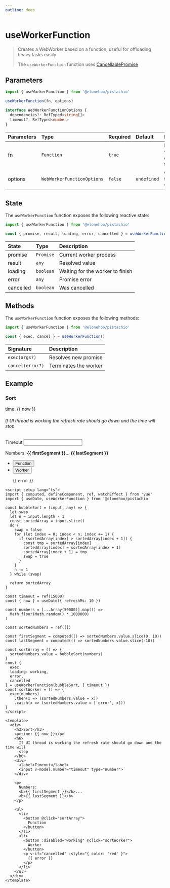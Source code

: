 ```yaml
---
outline: deep
---
```


<script setup lang="ts">
import { defineComponent, ref, computed, watchEffect } from 'vue'
import { useWorkerFunction, useDate } from '@elonehoo/pistachio'

const bubbleSort = (input:any) => {
  let swap;
  let n = input.length - 1;
  const sortedArray = input.slice();
  do {
    swap = false;
    for (let index = 0; index < n; index += 1) {
      if (sortedArray[index] > sortedArray[index + 1]) {
        const tmp = sortedArray[index];
        sortedArray[index] = sortedArray[index + 1];
        sortedArray[index + 1] = tmp;
        swap = true;
      }
    }
    n -= 1;
  } while (swap);

  return sortedArray;
};

const timeout = ref(15000);
    const { now } = useDate({ refreshMs: 10 });

    const numbers = [...Array(50000)].map(() =>
      Math.floor(Math.random() * 1000000)
    );

    const sortedNumbers = ref([]);

    const firstSegment = computed(() => sortedNumbers.value.slice(0, 10));
    const lastSegment = computed(() => sortedNumbers.value.slice(-10));

    const sortArray = () => {
      sortedNumbers.value = bubbleSort(numbers);
    };
    const {
      exec,
      loading: working,
      error,
      cancelled
    } = useWorkerFunction(bubbleSort, { timeout });
    const sortWorker = () => {
      exec(numbers)
        .then(x => (sortedNumbers.value = x))
        .catch(x => (sortedNumbers.value = ["error", x]));
    };
</script>

# useWorkerFunction

> Creates a WebWorker based on a function, useful for offloading heavy tasks easily
>
> The `useWorkerFunction` function uses [CancellablePromise](../promise/cancellablePromise)

## Parameters

```typescript
import { useWorkerFunction } from '@elonehoo/pistachio'

useWorkerFunction(fn, options)

interface WebWorkerFunctionOptions {
  dependencies?: RefTyped<string[]>
  timeout?: RefTyped<number>
}
```

| Parameters | Type                       | Required | Default     | Description                               |
| :--------- | :------------------------- | :------- | :---------- | :---------------------------------------- |
| fn         | `Function`                 | `true`   |             | Function we want to execute in the worker |
| options    | `WebWorkerFunctionOptions` | `false`  | `undefined` | Options for the webworker                 |

## State

The `useWorkerFunction` function exposes the following reactive state:

```typescript
import { useWorkerFunction } from '@elonehoo/pistachio'

const { promise, result, loading, error, cancelled } = useWorkerFunction()
```

| State     | Type      | Description                      |
| :-------- | :-------- | :------------------------------- |
| promise   | `Promise` | Current worker process           |
| result    | `any`     | Resolved value                   |
| loading   | `boolean` | Waiting for the worker to finish |
| error     | `any`     | Promise error                    |
| cancelled | `boolean` | Was cancelled                    |

## Methods

The `useWorkerFunction` function exposes the following methods:

```typescript
import { useWorkerFunction } from '@elonehoo/pistachio'

const { exec, cancel } = useWorkerFunction()
```

| Signature        | Description           |
| :--------------- | :-------------------- |
| `exec(args?)`    | Resolves new promise  |
| `cancel(error?)` | Terminates the worker |

## Example

<div>
  <h3>Sort</h3>
  <p>time: {{ now }}</p>
  <h6>
    If UI thread is working the refresh rate should go down and the time will
    stop
  </h6>
  <div>
    <label>Timeout</label>
    <input v-model.number="timeout" type="number" />
  </div>
  <p>
    Numbers:
    <b>{{ firstSegment }}</b
    >...
    <b>{{ lastSegment }}</b>
  </p>
  <ul>
    <li>
      <button @click="sortArray">Function</button>
    </li>
    <li>
      <button @click="sortWorker" :disabled="working">Worker</button>
      <p v-if="cancelled" :style="{ color: 'red' }">{{ error }}</p>
    </li>
  </ul>
</div>

```vue
<script setup lang="ts">
import { computed, defineComponent, ref, watchEffect } from 'vue'
import { useDate, useWorkerFunction } from '@elonehoo/pistachio'

const bubbleSort = (input: any) => {
  let swap
  let n = input.length - 1
  const sortedArray = input.slice()
  do {
    swap = false
    for (let index = 0; index < n; index += 1) {
      if (sortedArray[index] > sortedArray[index + 1]) {
        const tmp = sortedArray[index]
        sortedArray[index] = sortedArray[index + 1]
        sortedArray[index + 1] = tmp
        swap = true
      }
    }
    n -= 1
  } while (swap)

  return sortedArray
}

const timeout = ref(15000)
const { now } = useDate({ refreshMs: 10 })

const numbers = [...Array(50000)].map(() =>
  Math.floor(Math.random() * 1000000)
)

const sortedNumbers = ref([])

const firstSegment = computed(() => sortedNumbers.value.slice(0, 10))
const lastSegment = computed(() => sortedNumbers.value.slice(-10))

const sortArray = () => {
  sortedNumbers.value = bubbleSort(numbers)
}
const {
  exec,
  loading: working,
  error,
  cancelled
} = useWorkerFunction(bubbleSort, { timeout })
const sortWorker = () => {
  exec(numbers)
    .then(x => (sortedNumbers.value = x))
    .catch(x => (sortedNumbers.value = ['error', x]))
}
</script>

<template>
  <div>
    <h3>Sort</h3>
    <p>time: {{ now }}</p>
    <h6>
      If UI thread is working the refresh rate should go down and the time will
      stop
    </h6>
    <div>
      <label>Timeout</label>
      <input v-model.number="timeout" type="number">
    </div>

    <p>
      Numbers:
      <b>{{ firstSegment }}</b>...
      <b>{{ lastSegment }}</b>
    </p>

    <ul>
      <li>
        <button @click="sortArray">
          Function
        </button>
      </li>
      <li>
        <button :disabled="working" @click="sortWorker">
          Worker
        </button>
        <p v-if="cancelled" :style="{ color: 'red' }">
          {{ error }}
        </p>
      </li>
    </ul>
  </div>
</template>
```
